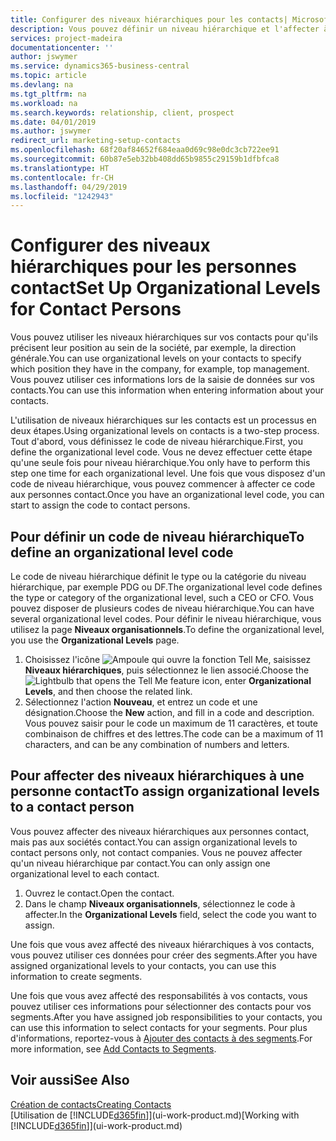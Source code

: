 ```yaml
---
title: Configurer des niveaux hiérarchiques pour les contacts| Microsoft Docs
description: Vous pouvez définir un niveau hiérarchique et l'affecter à vos contacts pour indiquer leur position au sein de leur société, par exemple, la direction générale.
services: project-madeira
documentationcenter: ''
author: jswymer
ms.service: dynamics365-business-central
ms.topic: article
ms.devlang: na
ms.tgt_pltfrm: na
ms.workload: na
ms.search.keywords: relationship, client, prospect
ms.date: 04/01/2019
ms.author: jswymer
redirect_url: marketing-setup-contacts
ms.openlocfilehash: 68f20af84652f684eaa0d69c98e0dc3cb722ee91
ms.sourcegitcommit: 60b87e5eb32bb408dd65b9855c29159b1dfbfca8
ms.translationtype: HT
ms.contentlocale: fr-CH
ms.lasthandoff: 04/29/2019
ms.locfileid: "1242943"
---
```

# <a name="set-up-organizational-levels-for-contact-persons"></a><span data-ttu-id="b0e26-103">Configurer des niveaux hiérarchiques pour les personnes contact</span><span class="sxs-lookup"><span data-stu-id="b0e26-103">Set Up Organizational Levels for Contact Persons</span></span>
<span data-ttu-id="b0e26-104">Vous pouvez utiliser les niveaux hiérarchiques sur vos contacts pour qu'ils précisent leur position au sein de la société, par exemple, la direction générale.</span><span class="sxs-lookup"><span data-stu-id="b0e26-104">You can use organizational levels on your contacts to specify which position they have in the company, for example, top management.</span></span> <span data-ttu-id="b0e26-105">Vous pouvez utiliser ces informations lors de la saisie de données sur vos contacts.</span><span class="sxs-lookup"><span data-stu-id="b0e26-105">You can use this information when entering information about your contacts.</span></span>

<span data-ttu-id="b0e26-106">L'utilisation de niveaux hiérarchiques sur les contacts est un processus en deux étapes.</span><span class="sxs-lookup"><span data-stu-id="b0e26-106">Using organizational levels on contacts is a two-step process.</span></span> <span data-ttu-id="b0e26-107">Tout d'abord, vous définissez le code de niveau hiérarchique.</span><span class="sxs-lookup"><span data-stu-id="b0e26-107">First, you define the organizational level code.</span></span> <span data-ttu-id="b0e26-108">Vous ne devez effectuer cette étape qu'une seule fois pour niveau hiérarchique.</span><span class="sxs-lookup"><span data-stu-id="b0e26-108">You only have to perform this step one time for each organizational level.</span></span> <span data-ttu-id="b0e26-109">Une fois que vous disposez d'un code de niveau hiérarchique, vous pouvez commencer à affecter ce code aux personnes contact.</span><span class="sxs-lookup"><span data-stu-id="b0e26-109">Once you have an organizational level code, you can start to assign the code to contact persons.</span></span>

## <a name="to-define-an-organizational-level-code"></a><span data-ttu-id="b0e26-110">Pour définir un code de niveau hiérarchique</span><span class="sxs-lookup"><span data-stu-id="b0e26-110">To define an organizational level code</span></span>
<span data-ttu-id="b0e26-111">Le code de niveau hiérarchique définit le type ou la catégorie du niveau hiérarchique, par exemple PDG ou DF.</span><span class="sxs-lookup"><span data-stu-id="b0e26-111">The organizational level code defines the type or category of the organizational level, such a CEO  or CFO.</span></span> <span data-ttu-id="b0e26-112">Vous pouvez disposer de plusieurs codes de niveau hiérarchique.</span><span class="sxs-lookup"><span data-stu-id="b0e26-112">You can have several organizational level codes.</span></span> <span data-ttu-id="b0e26-113">Pour définir le niveau hiérarchique, vous utilisez la page **Niveaux organisationnels**.</span><span class="sxs-lookup"><span data-stu-id="b0e26-113">To define the organizational level, you use the **Organizational Levels** page.</span></span>

1. <span data-ttu-id="b0e26-114">Choisissez l'icône ![Ampoule qui ouvre la fonction Tell Me](media/ui-search/search_small.png "Dites-moi ce que vous voulez faire"), saisissez **Niveaux hiérarchiques**, puis sélectionnez le lien associé.</span><span class="sxs-lookup"><span data-stu-id="b0e26-114">Choose the ![Lightbulb that opens the Tell Me feature](media/ui-search/search_small.png "Tell me what you want to do") icon, enter **Organizational Levels**, and then choose the related link.</span></span>
2. <span data-ttu-id="b0e26-115">Sélectionnez l'action **Nouveau**, et entrez un code et une désignation.</span><span class="sxs-lookup"><span data-stu-id="b0e26-115">Choose the **New** action, and fill in a code and description.</span></span> <span data-ttu-id="b0e26-116">Vous pouvez saisir pour le code un maximum de 11 caractères, et toute combinaison de chiffres et des lettres.</span><span class="sxs-lookup"><span data-stu-id="b0e26-116">The code can be a maximum of 11 characters, and can be any combination of numbers and letters.</span></span>

## <a name="to-assign-organizational-levels-to-a-contact-person"></a><span data-ttu-id="b0e26-117">Pour affecter des niveaux hiérarchiques à une personne contact</span><span class="sxs-lookup"><span data-stu-id="b0e26-117">To assign organizational levels to a contact person</span></span>
<span data-ttu-id="b0e26-118">Vous pouvez affecter des niveaux hiérarchiques aux personnes contact, mais pas aux sociétés contact.</span><span class="sxs-lookup"><span data-stu-id="b0e26-118">You can assign organizational levels to contact persons only, not contact companies.</span></span> <span data-ttu-id="b0e26-119">Vous ne pouvez affecter qu'un niveau hiérarchique par contact.</span><span class="sxs-lookup"><span data-stu-id="b0e26-119">You can only assign one organizational level to each contact.</span></span>

1. <span data-ttu-id="b0e26-120">Ouvrez le contact.</span><span class="sxs-lookup"><span data-stu-id="b0e26-120">Open the contact.</span></span>
2. <span data-ttu-id="b0e26-121">Dans le champ **Niveaux organisationnels**, sélectionnez le code à affecter.</span><span class="sxs-lookup"><span data-stu-id="b0e26-121">In the **Organizational Levels** field, select the code you want to assign.</span></span>

<span data-ttu-id="b0e26-122">Une fois que vous avez affecté des niveaux hiérarchiques à vos contacts, vous pouvez utiliser ces données pour créer des segments.</span><span class="sxs-lookup"><span data-stu-id="b0e26-122">After you have assigned organizational levels to your contacts, you can use this information to create segments.</span></span>

<span data-ttu-id="b0e26-123">Une fois que vous avez affecté des responsabilités à vos contacts, vous pouvez utiliser ces informations pour sélectionner des contacts pour vos segments.</span><span class="sxs-lookup"><span data-stu-id="b0e26-123">After you have assigned job responsibilities to your contacts, you can use this information to select contacts for your segments.</span></span> <span data-ttu-id="b0e26-124">Pour plus d'informations, reportez-vous à [Ajouter des contacts à des segments](marketing-add-contact-segment.md).</span><span class="sxs-lookup"><span data-stu-id="b0e26-124">For more information, see [Add Contacts to Segments](marketing-add-contact-segment.md).</span></span>

## <a name="see-also"></a><span data-ttu-id="b0e26-125">Voir aussi</span><span class="sxs-lookup"><span data-stu-id="b0e26-125">See Also</span></span>
[<span data-ttu-id="b0e26-126">Création de contacts</span><span class="sxs-lookup"><span data-stu-id="b0e26-126">Creating Contacts</span></span>](marketing-create-contact-companies.md)  
<span data-ttu-id="b0e26-127">[Utilisation de [!INCLUDE[d365fin](includes/d365fin_md.md)]](ui-work-product.md)</span><span class="sxs-lookup"><span data-stu-id="b0e26-127">[Working with [!INCLUDE[d365fin](includes/d365fin_md.md)]](ui-work-product.md)</span></span>  
